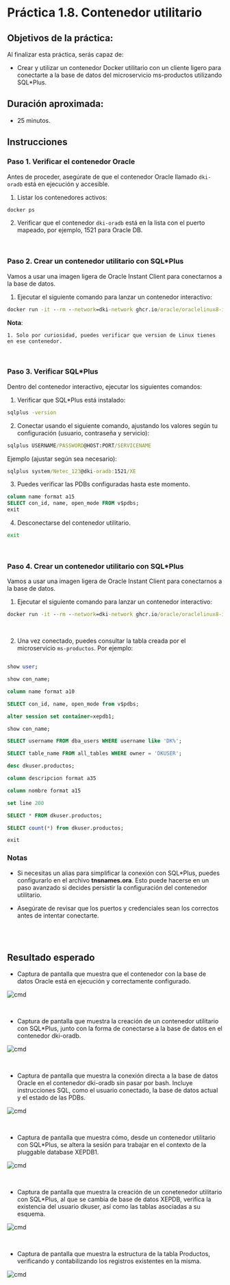 # Práctica 1.8. Contenedor utilitario

## Objetivos de la práctica:
Al finalizar esta práctica, serás capaz de:
- Crear y utilizar un contenedor Docker utilitario con un cliente ligero para conectarte a la base de datos del microservicio ms-productos utilizando SQL*Plus.

## Duración aproximada:
- 25 minutos.

## Instrucciones

### Paso 1. Verificar el contenedor Oracle

Antes de proceder, asegúrate de que el contenedor Oracle llamado `dki-oradb` está en ejecución y accesible. 

1. Listar los contenedores activos:

```cmd
docker ps
```

2. Verificar que el contenedor `dki-oradb` está en la lista con el puerto mapeado, por ejemplo, 1521 para Oracle DB.

<br/>

### Paso 2. Crear un contenedor utilitario con SQL*Plus

Vamos a usar una imagen ligera de Oracle Instant Client para conectarnos a la base de datos.

1. Ejecutar el siguiente comando para lanzar un contenedor interactivo:


```cmd
docker run -it --rm --network=dki-network ghcr.io/oracle/oraclelinux8-instantclient:19 bash
```

**Nota**: 

    1. Solo por curiosidad, puedes verificar que version de Linux tienes en ese contenedor.


<br/>

### Paso 3. Verificar SQL*Plus

Dentro del contenedor interactivo, ejecutar los siguientes comandos:

1. Verificar que SQL*Plus está instalado:

```cmd
sqlplus -version
```

2. Conectar usando el siguiente comando, ajustando los valores según tu configuración (usuario, contraseña y servicio):

```cmd
sqlplus USERNAME/PASSWORD@HOST:PORT/SERVICENAME
```

Ejemplo (ajustar según sea necesario):

```cmd
sqlplus system/Netec_123@dki-oradb:1521/XE
```

3. Puedes verificar las PDBs configuradas hasta este momento.

```sql
column name format a15
SELECT con_id, name, open_mode FROM v$pdbs;
exit

```

4. Desconectarse del contenedor utilitario.

```cmd
exit
```

<br/>

### Paso 4. Crear un contenedor utilitario con SQL*Plus

Vamos a usar una imagen ligera de Oracle Instant Client para conectarnos a la base de datos.

1. Ejecutar el siguiente comando para lanzar un contenedor interactivo:

```cmd
docker run -it --rm --network=dki-network ghcr.io/oracle/oraclelinux8-instantclient:19 sqlplus SYSTEM/Netec_123@//dki-oradb:1521/XE
```

<br/>


2. Una vez conectado, puedes consultar la tabla creada por el microservicio `ms-productos`. Por ejemplo:

```sql

show user;

show con_name;

column name format a10

SELECT con_id, name, open_mode from v$pdbs;

alter session set container=xepdb1;

show con_name;

SELECT username FROM dba_users WHERE username like 'DK%'; 

SELECT table_name FROM all_tables WHERE owner = 'DKUSER';   

desc dkuser.productos;

column descripcion format a35

column nombre format a15

set line 200

SELECT * FROM dkuser.productos;

SELECT count(*) from dkuser.productos;

exit
```

### Notas

- Si necesitas un alias para simplificar la conexión con SQL*Plus, puedes configurarlo en el archivo **tnsnames.ora**. Esto puede hacerse en un paso avanzado si decides persistir la configuración del contenedor utilitario.

- Asegúrate de revisar que los puertos y credenciales sean los correctos antes de intentar conectarte.

<br/> <br/>

## Resultado esperado

- Captura de pantalla que muestra que el contenedor con la base de datos Oracle está en ejecución y correctamente configurado.

![cmd](../images/u1_8_1.png)

<br/>

- Captura de pantalla que muestra la creación de un contenedor utilitario con SQL*Plus, junto con la forma de conectarse a la base de datos en el contenedor dki-oradb.

![cmd](../images/u1_8_3.png)

<br/>

- Captura de pantalla que muestra la conexión directa a la base de datos Oracle en el contenedor dki-oradb sin pasar por bash. Incluye instrucciones SQL, como el usuario conectado, la base de datos actual y el estado de las PDBs.

![cmd](../images/u1_8_4.png)

<br/>

- Captura de pantalla que muestra cómo, desde un contenedor utilitario con SQL*Plus, se altera la sesión para trabajar en el contexto de la pluggable database XEPDB1.

![cmd](../images/u1_8_5.png)

<br/>

- Captura de pantalla que muestra la creación de un conetenedor utilitario con SQL*Plus, al que se cambia de base de datos XEPDB, verifica la existencia del usuario dkuser, así como las tablas asociadas a su esquema.

![cmd](../images/u1_8_6.png)

<br/>

- Captura de pantalla que muestra la estructura de la tabla Productos, verificando y contabilizando los registros existentes en la misma.

![cmd](../images/u1_8_7.png)

<br/>
